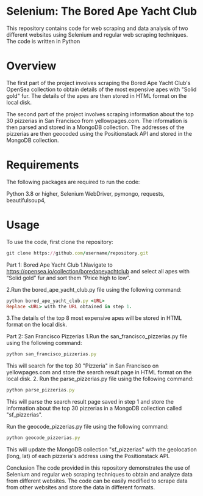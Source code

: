 # Selenium: The Bored Ape Yacht Club

This repository contains code for web scraping and data analysis of two different websites using Selenium and regular web scraping techniques. The code is written in Python

# Overview
The first part of the project involves scraping the Bored Ape Yacht Club's OpenSea collection to obtain details of the most expensive apes with "Solid gold" fur. The details of the apes are then stored in HTML format on the local disk.

The second part of the project involves scraping information about the top 30 pizzerias in San Francisco from yellowpages.com. The information is then parsed and stored in a MongoDB collection. The addresses of the pizzerias are then geocoded using the Positionstack API and stored in the MongoDB collection.

# Requirements
The following packages are required to run the code:

Python 3.8 or higher,
Selenium WebDriver,
pymongo,
requests,
beautifulsoup4,


# Usage
To use the code, first clone the repository:

```ruby
git clone https://github.com/username/repository.git
```
Part 1: Bored Ape Yacht Club
1.Navigate to https://opensea.io/collection/boredapeyachtclub and select all apes with “Solid gold” fur and
sort them “Price high to low”.

2.Run the bored_ape_yacht_club.py file using the following command:

```ruby
python bored_ape_yacht_club.py <URL>
Replace <URL> with the URL obtained in step 1.
```
3.The details of the top 8 most expensive apes will be stored in HTML format on the local disk.

Part 2: San Francisco Pizzerias
1.Run the san_francisco_pizzerias.py file using the following command:

```ruby
python san_francisco_pizzerias.py
```
This will search for the top 30 "Pizzeria" in San Francisco on yellowpages.com and store the search result page in HTML format on the local disk.
2. Run the parse_pizzerias.py file using the following command:

```ruby
python parse_pizzerias.py
```
This will parse the search result page saved in step 1 and store the information about the top 30 pizzerias in a MongoDB collection called "sf_pizzerias".

Run the geocode_pizzerias.py file using the following command:
```ruby
python geocode_pizzerias.py
```
This will update the MongoDB collection "sf_pizzerias" with the geolocation (long, lat) of each pizzeria's address using the Positionstack API.

Conclusion
The code provided in this repository demonstrates the use of Selenium and regular web scraping techniques to obtain and analyze data from different websites. The code can be easily modified to scrape data from other websites and store the data in different formats.
